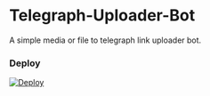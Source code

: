 # Telegraph-Uploader-Bot

A simple media or file to telegraph link uploader bot.

### Deploy

[![Deploy](https://www.herokucdn.com/deploy/button.svg)](https://heroku.com/deploy?template=https://github.com/FayasOfficial/Telegraph-Uploader-Bot)
